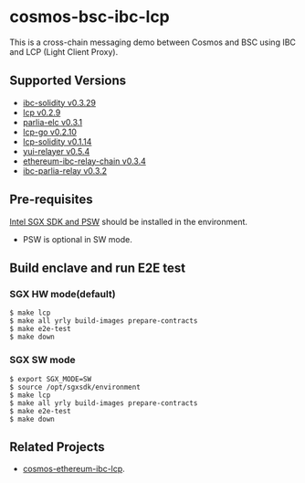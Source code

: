 # cosmos-bsc-ibc-lcp

This is a cross-chain messaging demo between Cosmos and BSC using IBC and LCP (Light Client Proxy).

## Supported Versions
- [ibc-solidity v0.3.29](https://github.com/hyperledger-labs/yui-ibc-solidity/releases/tag/v0.3.29)
- [lcp v0.2.9](https://github.com/datachainlab/lcp/releases/tag/v0.2.9)
- [parlia-elc v0.3.1](https://github.com/datachainlab/parlia-elc/releases/tag/v0.3.1)
- [lcp-go v0.2.10](https://github.com/datachainlab/lcp-go/releases/tag/v0.2.10)
- [lcp-solidity v0.1.14](https://github.com/datachainlab/lcp-solidity/releases/tag/v0.1.14)
- [yui-relayer v0.5.4](https://github.com/hyperledger-labs/yui-relayer/releases/tag/v0.5.4)
- [ethereum-ibc-relay-chain v0.3.4](https://github.com/datachainlab/ethereum-ibc-relay-chain/releases/tag/v0.3.4)
- [ibc-parlia-relay v0.3.2](https://github.com/datachainlab/ibc-parlia-relay/releases/tag/v0.3.2)

## Pre-requisites

[Intel SGX SDK and PSW](https://github.com/intel/linux-sgx) should be installed in the environment.
 * PSW is optional in SW mode. 

## Build enclave and run E2E test

### SGX HW mode(default)
```
$ make lcp
$ make all yrly build-images prepare-contracts 
$ make e2e-test
$ make down
```

### SGX SW mode

```
$ export SGX_MODE=SW
$ source /opt/sgxsdk/environment
$ make lcp
$ make all yrly build-images prepare-contracts 
$ make e2e-test
$ make down
```

## Related Projects
 - [cosmos-ethereum-ibc-lcp](https://github.com/datachainlab/cosmos-ethereum-ibc-lcp).
